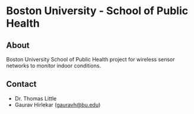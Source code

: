 Boston University - School of Public Health
===========================================

About
-----

Boston University School of Public Health project for wireless sensor networks to monitor indoor conditions.

Contact
-------

- Dr. Thomas Little
- Gaurav Hirlekar (gauravh@bu.edu)
